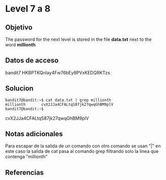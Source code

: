 # Level 7 a 8

## Objetivo
The password for the next level is stored in the file **data.txt** next to the word **millionth**

## Datos de acceso
bandit7
HKBPTKQnIay4Fw76bEy8PVxKEDQRKTzs

## Solucion
```
bandit7@bandit:~$ cat data.txt | grep millionth
millionth       cvX2JJa4CFALtqS87jk27qwqGhBM9plV
bandit7@bandit:~$
```
cvX2JJa4CFALtqS87jk27qwqGhBM9plV

## Notas adicionales

Para escapar de la salida de un comando con otro comando se usan "|" en este caso la salida de cat pasa al comando grep filtrando solo la linea que contenga "millionth"

## Referencias

